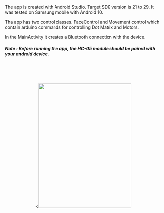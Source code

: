 The app is created with Android Studio. Target SDK version is 21 to 29. It was tested on Samsung mobile with Android 10.

Tha app has two control classes. FaceControl and Movement control which contain arduino commands for controlling Dot Matrix and Motors.

In the MainActivity it creates a Bluetooth connection with the device.

##### Note : Before running the app, the HC-05 module should be paired with your android device.

<br/>
<br/>
<br/>
<p align="center">
<<img src="https://github.com/Anahita-ghloo/hamtech_internship/blob/main/android%20app/Screenshot_20210213-180310_My%20Application.jpg" width="300" height="400">
</p>
